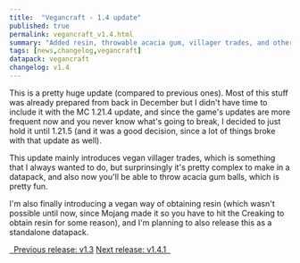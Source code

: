 ```yaml
---
title:  "Vegancraft - 1.4 update"
published: true
permalink: vegancraft_v1.4.html
summary: "Added resin, throwable acacia gum, villager trades, and other minor changes"
tags: [news,changelog,vegancraft]
datapack: vegancraft
changelog: v1.4
---
```


This is a pretty huge update (compared to previous ones). Most of this stuff was already prepared from back in December but I didn't have time to include it with the MC 1.21.4 update, and since the game's updates are more frequent now and you never know what's going to break, I decided to just hold it until 1.21.5 (and it was a good decision, since a lot of things broke with that update as well).

This update mainly introduces vegan villager trades, which is something that I always wanted to do, but surprinsingly it's pretty complex to make in a datapack, and also now you'll be able to throw acacia gum balls, which is pretty fun.

I'm also finally introducing a vegan way of obtaining resin (which wasn't possible until now, since Mojang made it so you have to hit the Creaking to obtain resin for some reason), and I'm planning to also release this as a standalone datapack.

<div class="btn-group">
    <a href="vegancraft_v1.3.html" role="button" class="btn btn-primary"><i class="fa fa-caret-left"></i>&nbsp; Previous release: v1.3</a>
    <a href="vegancraft_v1.4.1.html" role="button" class="btn btn-primary">Next release: v1.4.1 &nbsp;<i class="fa fa-caret-right"></i></a>
</div>